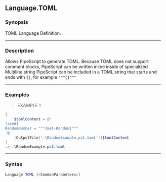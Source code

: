 Language.TOML
-------------

### Synopsis
TOML Language Definition.

---

### Description

Allows PipeScript to generate TOML.
Because TOML does not support comment blocks, PipeScript can be written inline inside of specialized Multiline string
PipeScript can be included in a TOML string that starts and ends with ```{}```, for example ```"""{}"""```

---

### Examples
> EXAMPLE 1

```PowerShell
{
    $tomlContent = @'
[seed]
RandomNumber = """{Get-Random}"""
'@
    [OutputFile('.\RandomExample.ps1.toml')]$tomlContent
}
.> .\RandomExample.ps1.toml
```

---

### Syntax
```PowerShell
Language.TOML [<CommonParameters>]
```
